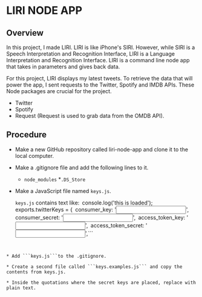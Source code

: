 # LIRI NODE APP

## Overview

In this project, I made LIRI. LIRI is like iPhone's SIRI. However, while SIRI is a Speech Interpretation and Recognition Interface, LIRI is a Language Interpretation and Recognition Interface. LIRI is a command line node app that takes in parameters and gives back data.

For this project, LIRI displays my latest tweets. To retrieve the data that will power the app, I sent requests to the Twitter, Spotify and IMDB APIs. These Node packages are crucial for the project.

  * Twitter
  * Spotify
  * Request (Request is used to grab data from the OMDB API).

## Procedure

* Make a new GitHub repository called liri-node-app and clone it to the local computer.

* Make a .gitignore file and add the following lines to it.
  * ```node_modules```
  *```.DS_Store```

* Make a JavaScript file named ```keys.js```. 
  
  ```keys.js``` contains text like:```
  ```console.log('this is loaded');```
  ```exports.twitterKeys = {```
  ```consumer_key: '<input here>',```
  ```consumer_secret: '<input here>',```
  ```access_token_key: '<input here>',```
  ```access_token_secret: '<input here>',```
```}


* Add ```keys.js```to the .gitignore.

* Create a second file called ```keys.examples.js``` and copy the contents from keys.js. 

* Inside the quotations where the secret keys are placed, replace with plain text. 

